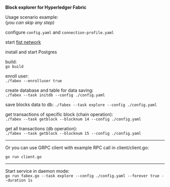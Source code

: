 **Block explorer for Hyperledger Fabric**

Usage scenario example:  
(_you can skip any step)_

configure `config.yaml` and `connection-profile.yaml`

start [fist network](https://github.com/hyperledger/fabric-samples/tree/release-1.4/first-network)

install and start Postgres

build:  
`go build`

enroll user:  
`./fabex --enrolluser true`

create database and table for data saving:  
`./fabex --task initdb --config ./config.yaml`

save blocks data to db:
`./fabex --task explore --config ./config.yaml`

get transactions of specific block (chain operation):  
`./fabex --task getblock --blocknum 14 --config ./config.yaml`

get all transactions (db operation):  
`./fabex --task getblock --blocknum 15 --config ./config.yaml`

---

Or you can use GRPC client with example RPC call in client/client.go:

`go run client.go`

---

Start service in daemon mode:  
`go run fabex.go --task explore --config ./config.yaml --forever true --duration 1s`
